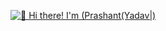 
[<img src="https://raw.githubusercontent.com/Raymo111/Raymo111/master/intro.gif" alt="👋 Hi there! I'm (Prashant(Yadav|)" title="👋 Hi there! I'm (Prashant(yadav)|https://raymond.li)"/>](https://raymond.li/)
<!--
**prashant101020/prashant101020** is a ✨ _special_ ✨ repository because its `README.md` (this file) appears on your GitHub profile.

Here are some ideas to get you started:

- 🔭 I’m currently working on REACT
- 🌱 I’m currently learning MERN Stack
- 💬 Ask me about ...
- 📫 How to reach me: ...
- 😄 Pronouns: ...
- ⚡ Fun fact: ...
-->
